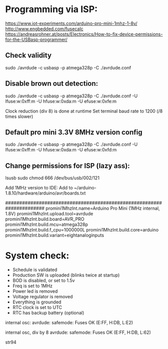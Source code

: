 # Programming via ISP:

https://www.iot-experiments.com/arduino-pro-mini-1mhz-1-8v/
http://www.engbedded.com/fusecalc
https://andreasrohner.at/posts/Electronics/How-to-fix-device-permissions-for-the-USBasp-programmer/

## Check validity
sudo ./avrdude -c usbasp -p atmega328p -C ./avrdude.conf

## Disable brown out detection:
sudo ./avrdude -c usbasp -p atmega328p -C ./avrdude.conf -U lfuse:w:0xff:m -U hfuse:w:0xda:m -U efuse:w:0xfe:m 

Clock reduction (div 8) is done at runtime 
Set terminal baud rate to 1200 (/8 times slower)

## Default pro mini 3.3V 8MHz version config 
sudo ./avrdude -c usbasp -p atmega328p -C ./avrdude.conf -U lfuse:w:0xff:m -U hfuse:w:0xda:m -U efuse:w:0xfd:m 

## Change permissions for ISP (lazy ass):
lsusb
sudo chmod 666 /dev/bus/usb/002/121

Add 1MHz version to IDE:
Add  to 
~/arduino-1.8.10/hardware/arduino/avr/boards.txt

######################################################################
promini1MhzInt.name=Arduino Pro Mini (1MHz internal, 1.8V)
promini1MhzInt.upload.tool=avrdude
promini1MhzInt.build.board=AVR_PRO
promini1MhzInt.build.mcu=atmega328p
promini1MhzInt.build.f_cpu=1000000L
promini1MhzInt.build.core=arduino
promini1MhzInt.build.variant=eightanaloginputs


# System check:
- Schedule is validated
- Production SW is uploaded (blinks twice at startup)
- BOD is disabled, or set to 1.5v
- Freq is set to 1MHz 
- Power led is removed
- Voltage regulator is removed
- Everything is grounded
- RTC clock is set to UTC
- RTC has backup battery (optional)


internal osc:
avrdude: safemode: Fuses OK (E:FF, H:DB, L:E2)

internal osc, div by 8
avrdude: safemode: Fuses OK (E:FF, H:DB, L:62)


str94